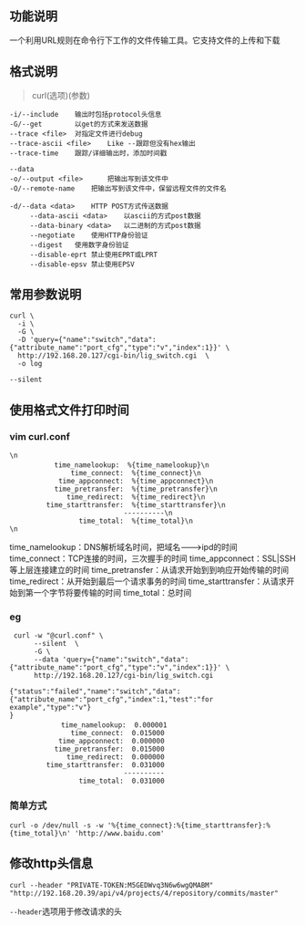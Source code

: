 ## 功能说明
一个利用URL规则在命令行下工作的文件传输工具。它支持文件的上传和下载

## 格式说明
> curl(选项)(参数)

```
-i/--include	输出时包括protocol头信息
-G/--get		以get的方式来发送数据
--trace <file>	对指定文件进行debug
--trace-ascii <file>	Like --跟踪但没有hex输出
--trace-time	跟踪/详细输出时，添加时间戳

--data
-o/--output <file>		把输出写到该文件中
-O/--remote-name	把输出写到该文件中，保留远程文件的文件名

-d/--data <data>	HTTP POST方式传送数据
     --data-ascii <data>	以ascii的方式post数据
     --data-binary <data>	以二进制的方式post数据
     --negotiate	使用HTTP身份验证
     --digest	使用数字身份验证
     --disable-eprt	禁止使用EPRT或LPRT
     --disable-epsv	禁止使用EPSV
```
## 常用参数说明
```
curl \
  -i \
  -G \ 
  -D 'query={"name":"switch","data":{"attribute_name":"port_cfg","type":"v","index":1}}' \
  http://192.168.20.127/cgi-bin/lig_switch.cgi  \ 
  -o log
```

`--silent`


## 使用格式文件打印时间
### vim curl.conf
```
\n 
　　　　　 　time_namelookup:  %{time_namelookup}\n
               time_connect:  %{time_connect}\n
            time_appconnect:  %{time_appconnect}\n
           time_pretransfer:  %{time_pretransfer}\n
              time_redirect:  %{time_redirect}\n
         time_starttransfer:  %{time_starttransfer}\n
                            ----------\n
                 time_total:  %{time_total}\n
\n
```
time_namelookup：DNS解析域名时间，把域名--->ipd的时间
time_connect：TCP连接的时间，三次握手的时间
time_appconnect：SSL|SSH等上层连接建立的时间
time_pretransfer：从请求开始到到响应开始传输的时间
time_redirect：从开始到最后一个请求事务的时间
time_starttransfer：从请求开始到第一个字节将要传输的时间
time_total：总时间

### eg
```
 curl -w "@curl.conf" \
      --silent  \
      -G \
      --data 'query={"name":"switch","data":{"attribute_name":"port_cfg","type":"v","index":1}}' \
      http://192.168.20.127/cgi-bin/lig_switch.cgi
```
```
{"status":"failed","name":"switch","data":{"attribute_name":"port_cfg","index":1,"test":"for example","type":"v"}
}
 　　　　　　　time_namelookup:  0.000001
               time_connect:  0.015000
            time_appconnect:  0.000000
           time_pretransfer:  0.015000
              time_redirect:  0.000000
         time_starttransfer:  0.031000
                            ----------
                 time_total:  0.031000
```
### 简单方式
```
curl -o /dev/null -s -w '%{time_connect}:%{time_starttransfer}:%{time_total}\n' 'http://www.baidu.com'
```


## 修改http头信息
```
curl --header "PRIVATE-TOKEN:M5GEDWvq3N6w6wgQMABM"  "http://192.168.20.39/api/v4/projects/4/repository/commits/master"
```

`--header`选项用于修改请求的头